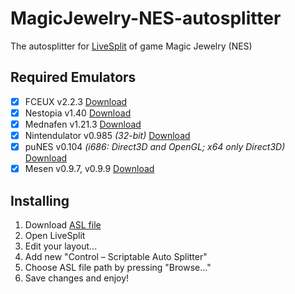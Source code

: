 # MagicJewelry-NES-autosplitter

The autosplitter for [LiveSplit](https://github.com/LiveSplit/LiveSplit/releases) of game Magic Jewelry (NES)

## Required Emulators
- [x] FCEUX v2.2.3 [Download](http://www.fceux.com/web/download.html)
- [x] Nestopia v1.40 [Download](http://nestopia.sourceforge.net/downloads.html)
- [x] Mednafen v1.21.3 [Download](https://mednafen.github.io/)
- [x] Nintendulator v0.985 _(32-bit)_ [Download](https://www.qmtpro.com/~nes/nintendulator/#downloads)
- [x] puNES v0.104 _(i686: Direct3D and OpenGL; x64 only Direct3D)_ [Download](https://github.com/punesemu/puNES/releases)
- [x] Mesen v0.9.7, v0.9.9 [Download](https://github.com/SourMesen/Mesen/releases)

## Installing
1. Download [ASL file](https://github.com/BroDMax/MagicJewelry-NES-autosplitter/archive/master.zip)
2. Open LiveSplit
3. Edit your layout...
4. Add new "Control – Scriptable Auto Splitter"
5. Choose ASL file path by pressing "Browse..."
6. Save changes and enjoy!
